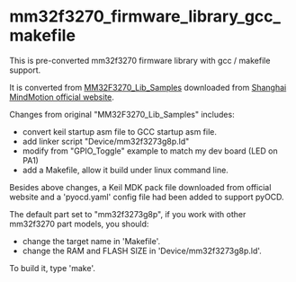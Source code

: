 # mm32f3270_firmware_library_gcc_makefile
This is pre-converted mm32f3270 firmware library with gcc / makefile support.

It is converted from [MM32F3270_Lib_Samples](https://www.mindmotion.com.cn/uploadfiles/2022/07/MM32F3270_Lib_Samples.zip) downloaded from [Shanghai MindMotion official website](https://www.mindmotion.com).

Changes from original "MM32F3270_Lib_Samples" includes:
- convert keil startup asm file to GCC startup asm file.
- add linker script "Device/mm32f3273g8p.ld"
- modify from "GPIO_Toggle" example to match my dev board (LED on PA1)
- add a Makefile, allow it build under linux command line.

Besides above changes, a Keil MDK pack file downloaded from official website and a 'pyocd.yaml' config file 
had been added to support pyOCD.

The default part set to "mm32f3273g8p", if you work with other mm32f3270 part models, you should:
- change the target name in 'Makefile'.
- change the RAM and FLASH SIZE in 'Device/mm32f3273g8p.ld'.

To build it, type 'make'.
